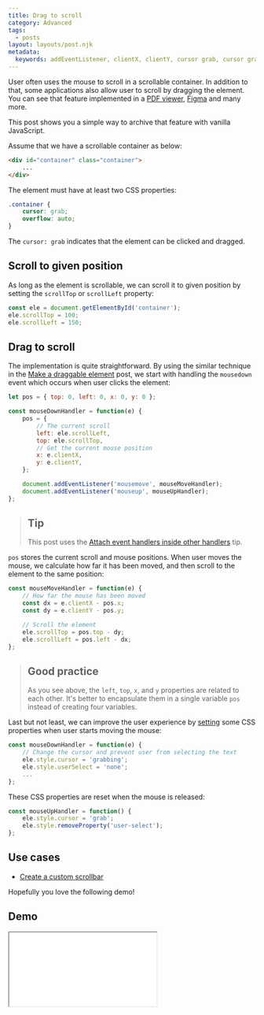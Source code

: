 ```yaml
---
title: Drag to scroll
category: Advanced
tags:
  - posts
layout: layouts/post.njk
metadata:
  keywords: addEventListener, clientX, clientY, cursor grab, cursor grabbing, drag element, drag scroll, mousedown event, mousemove event, mouseup event, remove CSS property, scrollLeft, scrollTop, set CSS property
---
```


User often uses the mouse to scroll in a scrollable container. In addition to that, some applications also allow user to scroll by dragging the element. You can see that feature implemented in a [PDF viewer](https://react-pdf-viewer.dev), [Figma](https://www.figma.com) and many more.

This post shows you a simple way to archive that feature with vanilla JavaScript.

Assume that we have a scrollable container as below:

```html
<div id="container" class="container">
    ...
</div>
```

The element must have at least two CSS properties:

```css
.container {
    cursor: grab;
    overflow: auto;
}
```

The `cursor: grab` indicates that the element can be clicked and dragged.

## Scroll to given position

As long as the element is scrollable, we can scroll it to given position by setting the `scrollTop` or `scrollLeft` property:

```js
const ele = document.getElementById('container');
ele.scrollTop = 100;
ele.scrollLeft = 150;
```

## Drag to scroll

The implementation is quite straightforward. By using the similar technique in the [Make a draggable element](/make-a-draggable-element) post,
we start with handling the `mousedown` event which occurs when user clicks the element:

```js
let pos = { top: 0, left: 0, x: 0, y: 0 };

const mouseDownHandler = function(e) {
    pos = {
        // The current scroll 
        left: ele.scrollLeft,
        top: ele.scrollTop,
        // Get the current mouse position
        x: e.clientX,
        y: e.clientY,
    };

    document.addEventListener('mousemove', mouseMoveHandler);
    document.addEventListener('mouseup', mouseUpHandler);
};
```

> ## Tip
>
> This post uses the [Attach event handlers inside other handlers](/attach-event-handlers-inside-other-handlers) tip.

`pos` stores the current scroll and mouse positions. When user moves the mouse, we calculate how far it has been moved,
and then scroll to the element to the same position:

```js
const mouseMoveHandler = function(e) {
    // How far the mouse has been moved
    const dx = e.clientX - pos.x;
    const dy = e.clientY - pos.y;

    // Scroll the element
    ele.scrollTop = pos.top - dy;
    ele.scrollLeft = pos.left - dx;
};
```

> ## Good practice
>
> As you see above, the `left`, `top`, `x`, and `y` properties are related to each other.
> It's better to encapsulate them in a single variable `pos` instead of creating four variables.

Last but not least, we can improve the user experience by [setting](/set-css-style-for-an-element) some CSS properties when user starts moving the mouse:

```js
const mouseDownHandler = function(e) {
    // Change the cursor and prevent user from selecting the text
    ele.style.cursor = 'grabbing';
    ele.style.userSelect = 'none';
    ...
};
```

These CSS properties are reset when the mouse is released:

```js
const mouseUpHandler = function() {
    ele.style.cursor = 'grab';
    ele.style.removeProperty('user-select');
};
```

## Use cases

* [Create a custom scrollbar](/create-a-custom-scrollbar)

Hopefully you love the following demo!

## Demo

<iframe src='/demo/drag-to-scroll/index.html' />

## More

* [Attach or detach an event handler](/attach-or-detach-an-event-handler)
* [Calculate the mouse position relative to an element](/calculate-the-mouse-position-relative-to-an-element)
* [Create a range slider](/create-a-range-slider)
* [Create an image comparison slider](/create-an-image-comparison-slider)
* [Create resizable split views](/create-resizable-split-views)
* [Drag and drop element in a list](/drag-and-drop-element-in-a-list)
* [Drag and drop table column](/drag-and-drop-table-column)
* [Drag and drop table row](/drag-and-drop-table-row)
* [Make a draggable element](/make-a-draggable-element)
* [Make a resizable element](/make-a-resizable-element)
* [Resize columns of a table](/resize-columns-of-a-table)
* [Set css style for an element](/set-css-style-for-an-element)
* [Show a ghost element when dragging an element](/show-a-ghost-element-when-dragging-an-element)
* [Zoom an image](/zoom-an-image)